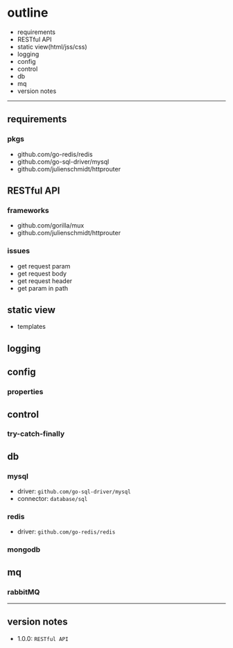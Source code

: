 # outline
* requirements
* RESTful API
* static view(html/jss/css)
* logging
* config
* control
* db
* mq
* version notes

---
## requirements
### pkgs
* github.com/go-redis/redis
* github.com/go-sql-driver/mysql
* github.com/julienschmidt/httprouter

## RESTful API
### frameworks
* github.com/gorilla/mux
* github.com/julienschmidt/httprouter

### issues
* get request param
* get request body
* get request header
* get param in path

## static view
* templates

## logging

## config
### properties

## control
### try-catch-finally

## db
### mysql
* driver: `github.com/go-sql-driver/mysql`
* connector: `database/sql`

### redis
* driver: `github.com/go-redis/redis`

### mongodb

## mq
### rabbitMQ


---
## version notes
* 1.0.0: `RESTful API`
